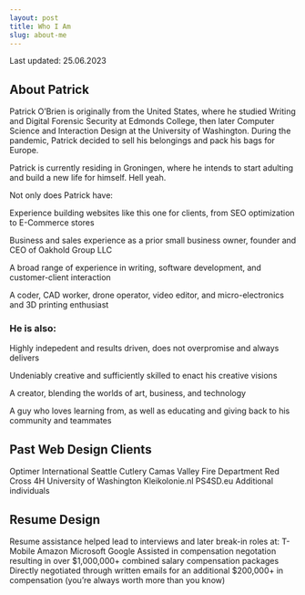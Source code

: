 ```yaml
---
layout: post
title: Who I Am
slug: about-me
---
```

Last updated: 25.06.2023

## About Patrick
Patrick O’Brien is originally from the United States, where he studied Writing and Digital Forensic Security at Edmonds College, then later Computer Science and Interaction Design at the University of Washington. During the pandemic, Patrick decided to sell his belongings and pack his bags for Europe.

Patrick is currently residing in Groningen, where he intends to start adulting and build a new life for himself. Hell yeah. 

Not only does Patrick have:

Experience building websites like this one for clients, from SEO optimization to E-Commerce stores

Business and sales experience as a prior small business owner, founder and CEO of Oakhold Group LLC

A broad range of experience in writing, software development, and customer-client interaction

A coder, CAD worker, drone operator, video editor, and micro-electronics and 3D printing enthusiast

### He is also:
Highly indepedent and results driven, does not overpromise and always delivers

Undeniably creative and sufficiently skilled to enact his creative visions

A creator, blending the worlds of art, business, and technology

A guy who loves learning from, as well as educating and giving back to his community and teammates

## Past Web Design Clients
Optimer International
Seattle Cutlery
Camas Valley Fire Department
Red Cross
4H
University of Washington
Kleikolonie.nl
PS4SD.eu
Additional individuals

## Resume Design
Resume assistance helped lead to interviews and later break-in roles at:
T-Mobile
Amazon
Microsoft
Google
Assisted in compensation negotation resulting in over $1,000,000+ combined salary compensation packages
Directly negotiated through written emails for an additional $200,000+ in compensation (you’re always worth more than you know)

